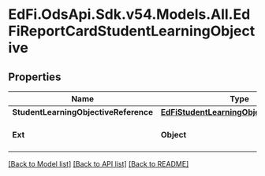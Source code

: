 # EdFi.OdsApi.Sdk.v54.Models.All.EdFiReportCardStudentLearningObjective

## Properties

Name | Type | Description | Notes
------------ | ------------- | ------------- | -------------
**StudentLearningObjectiveReference** | [**EdFiStudentLearningObjectiveReference**](EdFiStudentLearningObjectiveReference.md) |  | 
**Ext** | **Object** | Extensions to the ReportCardStudentLearningObjective entity. | [optional] 

[[Back to Model list]](../README.md#documentation-for-models) [[Back to API list]](../README.md#documentation-for-api-endpoints) [[Back to README]](../README.md)

